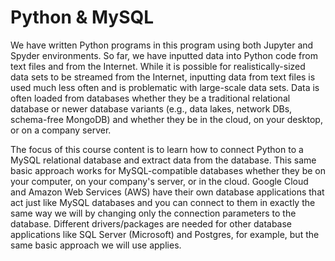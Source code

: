 # Python & MySQL

We have written Python programs in this program using both Jupyter and Spyder environments.  So far, we have inputted data into Python code from text files and from the Internet.  While it is possible for realistically-sized data sets to be streamed from the Internet, inputting data from text files is used much less often and is problematic with large-scale data sets.  Data is often loaded from databases whether they be a traditional relational database or newer database variants (e.g., data lakes, network DBs, schema-free MongoDB) and whether they be in the cloud, on your desktop, or on a company server.

The focus of this course content is to learn how to connect Python to a MySQL relational database and extract data from the database.  This same basic approach works for MySQL-compatible databases whether they be on your computer, on your company's server, or in the cloud.  Google Cloud and Amazon Web Services (AWS) have their own database applications that act just like MySQL databases and you can connect to them in exactly the same way we will by changing only the connection parameters to the database.  Different drivers/packages are needed for other database applications like SQL Server (Microsoft) and Postgres, for example, but the same basic approach we will use applies.